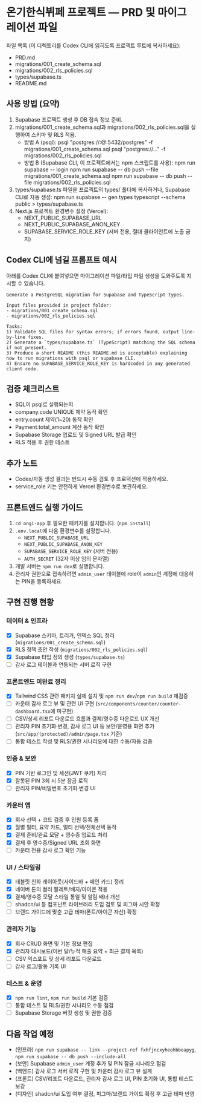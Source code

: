 # 온기한식뷔페 프로젝트 — PRD 및 마이그레이션 파일

파일 목록 (이 디렉토리를 Codex CLI에 읽히도록 프로젝트 루트에 복사하세요):
- PRD.md
- migrations/001_create_schema.sql
- migrations/002_rls_policies.sql
- types/supabase.ts
- README.md

## 사용 방법 (요약)
1. Supabase 프로젝트 생성 후 DB 접속 정보 준비.
2. migrations/001_create_schema.sql과 migrations/002_rls_policies.sql을 실행하여 스키마 및 RLS 적용.
   - 방법 A (psql):
     psql "postgres://<user>:<pass>@<host>:5432/postgres" -f migrations/001_create_schema.sql
     psql "postgres://..." -f migrations/002_rls_policies.sql
   - 방법 B (Supabase CLI, 이 프로젝트에서는 npm 스크립트를 사용):
     npm run supabase -- login
     npm run supabase -- db push --file migrations/001_create_schema.sql
     npm run supabase -- db push --file migrations/002_rls_policies.sql
3. types/supabase.ts 파일을 프로젝트의 types/ 폴더에 복사하거나, Supabase CLI로 자동 생성:
   npm run supabase -- gen types typescript --schema public > types/supabase.ts
4. Next.js 프로젝트 환경변수 설정 (Vercel):
   - NEXT_PUBLIC_SUPABASE_URL
   - NEXT_PUBLIC_SUPABASE_ANON_KEY
   - SUPABASE_SERVICE_ROLE_KEY (서버 전용, 절대 클라이언트에 노출 금지)

## Codex CLI에 넘길 프롬프트 예시
아래를 Codex CLI에 붙여넣으면 마이그레이션 파일/타입 파일 생성을 도와주도록 지시할 수 있습니다.

```
Generate a PostgreSQL migration for Supabase and TypeScript types.

Input files provided in project folder:
- migrations/001_create_schema.sql
- migrations/002_rls_policies.sql

Tasks:
1) Validate SQL files for syntax errors; if errors found, output line-by-line fixes.
2) Generate a `types/supabase.ts` (TypeScript) matching the SQL schema if not present.
3) Produce a short README (this README.md is acceptable) explaining how to run migrations with psql or supabase CLI.
4) Ensure no SUPABASE_SERVICE_ROLE_KEY is hardcoded in any generated client code.
```

## 검증 체크리스트
- SQL이 psql로 실행되는지
- company.code UNIQUE 제약 동작 확인
- entry.count 제약(1~20) 동작 확인
- Payment.total_amount 계산 동작 확인
- Supabase Storage 업로드 및 Signed URL 발급 확인
- RLS 적용 후 권한 테스트

## 추가 노트
- Codex/자동 생성 결과는 반드시 수동 검토 후 프로덕션에 적용하세요.
- service_role 키는 안전하게 Vercel 환경변수로 보관하세요.


## 프론트엔드 실행 가이드
1. `cd ongi-app` 후 필요한 패키지를 설치합니다. (`npm install`)
2. `.env.local`에 다음 환경변수를 설정합니다.
   - `NEXT_PUBLIC_SUPABASE_URL`
   - `NEXT_PUBLIC_SUPABASE_ANON_KEY`
   - `SUPABASE_SERVICE_ROLE_KEY` (서버 전용)
   - `AUTH_SECRET` (32자 이상 임의 문자열)
3. 개발 서버는 `npm run dev`로 실행합니다.
4. 관리자 권한으로 접속하려면 `admin_user` 테이블에 role이 `admin`인 계정에 대응하는 PIN을 등록하세요.

## 구현 진행 현황

### 데이터 & 인프라
- [x] Supabase 스키마, 트리거, 인덱스 SQL 정리 (`migrations/001_create_schema.sql`)
- [x] RLS 정책 초안 작성 (`migrations/002_rls_policies.sql`)
- [x] Supabase 타입 정의 생성 (`types/supabase.ts`)
- [ ] 감사 로그 테이블과 연동되는 서버 로직 구현

### 프론트엔드 미완료 정리
- [x] Tailwind CSS 관련 패키지 실제 설치 및 `npm run dev`/`npm run build` 재검증
- [ ] 카운터 감사 로그 뷰 및 관련 UI 구현 (`src/components/counter/counter-dashboard.tsx`에 미구현)
- [ ] CSV/상세 리포트 다운로드 흐름과 결제/영수증 다운로드 UX 개선
- [ ] 관리자 PIN 초기화·변경, 감사 로그 UI 등 보안/운영용 화면 추가 (`src/app/(protected)/admin/page.tsx` 기준)
- [ ] 통합 테스트 작성 및 RLS/권한 시나리오에 대한 수동/자동 검증

### 인증 & 보안
- [x] PIN 기반 로그인 및 세션(JWT 쿠키) 처리
- [x] 잘못된 PIN 3회 시 5분 잠금 로직
- [ ] 관리자 PIN/비밀번호 초기화·변경 UI

### 카운터 앱
- [x] 회사 선택 + 코드 검증 후 인원 등록 폼
- [x] 월별 필터, 요약 카드, 멀티 선택/전체선택 동작
- [x] 결제 준비/완료 모달 + 영수증 업로드 처리
- [x] 결제 후 영수증/Signed URL 조회 화면
- [ ] 카운터 전용 감사 로그 확인 기능

### UI / 스타일링
- [x] 태블릿 친화 레이아웃(사이드바 + 메인 카드) 정리
- [x] 네이버 톤의 컬러 팔레트/배지/아이콘 적용
- [x] 결제/영수증 모달 스타일 통일 및 알림 배너 개선
- [ ] shadcn/ui 등 컴포넌트 라이브러리 도입 검토 및 피그마 시안 확정
- [ ] 브랜드 가이드에 맞춘 고급 테마(폰트/아이콘 자산) 확정

### 관리자 기능
- [x] 회사 CRUD 화면 및 기본 정보 편집
- [x] 관리자 대시보드(이번 달/누적 매출 요약 + 최근 결제 목록)
- [ ] CSV 익스포트 및 상세 리포트 다운로드
- [ ] 감사 로그/활동 기록 UI

### 테스트 & 운영
- [x] `npm run lint`, `npm run build` 기본 검증
- [ ] 통합 테스트 및 RLS/권한 시나리오 수동 점검
- [ ] Supabase Storage 버킷 생성 및 권한 검증

## 다음 작업 예정
- (인프라) `npm run supabase -- link --project-ref fxhfjncxyheohbboapyg`, `npm run supabase -- db push --include-all`
- (보안) Supabase `admin_user` 계정 추가 및 PIN 잠금 시나리오 점검
- (백엔드) 감사 로그 서버 로직 구현 및 카운터 감사 로그 뷰 설계
- (프론트) CSV/리포트 다운로드, 관리자 감사 로그 UI, PIN 초기화 UI, 통합 테스트 보강
- (디자인) shadcn/ui 도입 여부 결정, 피그마/브랜드 가이드 확정 후 고급 테마 반영
